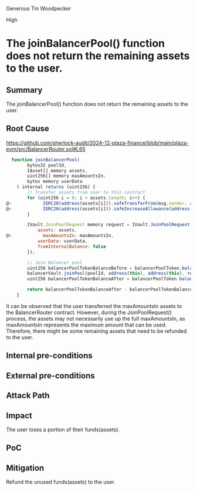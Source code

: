 Generous Tin Woodpecker

High

# The joinBalancerPool() function does not return the remaining assets to the user.


## Summary
The joinBalancerPool() function does not return the remaining assets to the user.

## Root Cause
https://github.com/sherlock-audit/2024-12-plaza-finance/blob/main/plaza-evm/src/BalancerRouter.sol#L65

```javascript
  function joinBalancerPool(
        bytes32 poolId,
        IAsset[] memory assets,
        uint256[] memory maxAmountsIn,
        bytes memory userData
    ) internal returns (uint256) {
        // Transfer assets from user to this contract
        for (uint256 i = 0; i < assets.length; i++) {
@>            IERC20(address(assets[i])).safeTransferFrom(msg.sender, address(this), maxAmountsIn[i]);
@>            IERC20(address(assets[i])).safeIncreaseAllowance(address(balancerVault), maxAmountsIn[i]);
        }

        IVault.JoinPoolRequest memory request = IVault.JoinPoolRequest({
            assets: assets,
@>            maxAmountsIn: maxAmountsIn,
            userData: userData,
            fromInternalBalance: false
        });

        // Join Balancer pool
        uint256 balancerPoolTokenBalanceBefore = balancerPoolToken.balanceOf(address(this));
        balancerVault.joinPool(poolId, address(this), address(this), request);
        uint256 balancerPoolTokenBalanceAfter = balancerPoolToken.balanceOf(address(this));

        return balancerPoolTokenBalanceAfter - balancerPoolTokenBalanceBefore;
    }
```
It can be observed that the user transferred the maxAmountsIn assets to the BalancerRouter contract. However, during the JoinPoolRequest() process, the assets may not necessarily use up the full maxAmountsIn, as maxAmountsIn represents the maximum amount that can be used. Therefore, there might be some remaining assets that need to be refunded to the user.


## Internal pre-conditions


## External pre-conditions


## Attack Path


## Impact
The user loses a portion of their funds(assets).

## PoC

## Mitigation
Refund the unused funds(assets) to the user.